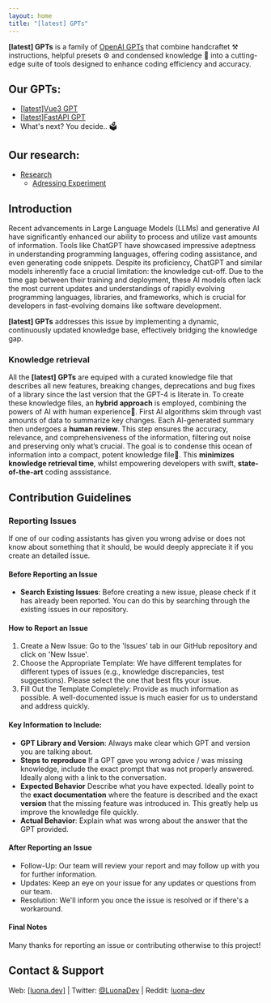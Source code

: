 ```yaml
---
layout: home    
title: "[latest] GPTs"
---
```


**[latest] GPTs** is a family of [OpenAI GPTs](https://openai.com/blog/introducing-gpts) that combine handcraftet ⚒️ instructions, helpful presets ⚙️ and condensed knowledge 🧠 into   a cutting-edge suite of tools designed to enhance coding efficiency and accuracy.

## Our GPTs:
- [[latest]Vue3 GPT](/vuejs/README.md)
- [[latest]FastAPI GPT](/fastapi/README.md)
- What's next? You decide.. 🗳️

## Our research:
- [Research](/research/README.md)
    - [Adressing Experiment](/research/adressing-experiment/README.md)

## Introduction

Recent advancements in Large Language Models (LLMs) and generative AI have significantly enhanced our ability to process and utilize vast amounts of information. Tools like ChatGPT have showcased impressive adeptness in understanding programming languages, offering coding assistance, and even generating code snippets. Despite its proficiency, ChatGPT and similar models inherently face a crucial limitation: the knowledge cut-off. 
Due to the time gap between their training and deployment, these AI models often lack the most current updates and understandings of rapidly evolving programming languages, libraries, and frameworks, which is crucial for developers in fast-evolving domains like software development.

**[latest] GPTs** addresses this issue by implementing a dynamic, continuously updated knowledge base, effectively bridging the knowledge gap.

### Knowledge retrieval
All the **[latest] GPTs** are equiped with a curated knowledge file that describes all new features, breaking changes, deprecations and bug fixes of a library since the last version that the GPT-4 is literate in. 
To create these knowledge files, an **hybrid approach** is employed, combining the powers of AI with human experience🤯. First AI algorithms skim through vast amounts of data to summarize key changes. Each AI-generated summary then undergoes a **human review**. This step ensures the accuracy, relevance, and comprehensiveness of the information, filtering out noise and preserving only what’s crucial.
The goal is to condense this ocean of information into a compact, potent knowledge file🤌. This **minimizes knowledge retrieval time**, whilst empowering developers with swift, **state-of-the-art** coding asssistance. 


## Contribution Guidelines

### Reporting Issues
If one of our coding assistants has given you wrong advise or does not know about something that it should, be would deeply appreciate it if you create an detailed issue.

#### Before Reporting an Issue
- **Search Existing Issues**: Before creating a new issue, please check if it has already been reported. You can do this by searching through the existing issues in our repository.

#### How to Report an Issue
1. Create a New Issue: Go to the 'Issues' tab in our GitHub repository and click on 'New Issue'.
2. Choose the Appropriate Template: We have different templates for different types of issues (e.g., knowledge discrepancies, test suggestions). Please select the one that best fits your issue.
3. Fill Out the Template Completely: Provide as much information as possible. A well-documented issue is much easier for us to understand and address quickly.

#### Key Information to Include:
- **GPT Library and Version**: Always make clear which GPT and version you are talking about.
- **Steps to reproduce** If a GPT gave you wrong advice / was missing knowledge, include the exact prompt that was not properly answered. Ideally along with a link to the conversation. 
- **Expected Behavior** Describe what you have expected. Ideally point to the **exact documentation** where the feature is described and the exact **version** that the missing feature  was introduced in. This greatly help us improve the knowledge file quickly.
- **Actual Behavior**: Explain what was wrong about the answer that the GPT provided.

#### After Reporting an Issue
- Follow-Up: Our team will review your report and may follow up with you for further information.
- Updates: Keep an eye on your issue for any updates or questions from our team.
- Resolution: We'll inform you once the issue is resolved or if there's a workaround.

#### Final Notes
Many thanks for reporting an issue or contributing otherwise to this project!

## Contact & Support

Web: [[luona.dev]](https://luona.dev) | Twitter: [@LuonaDev](https://twitter.com/LuonaDev) | Reddit: [luona-dev](https://www.reddit.com/user/luona-dev)
